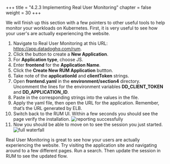 +++
title = "4.2.3 Implementing Real User Monitoring"
chapter = false
weight = 30
+++


We will finish up  this section with a few pointers to other useful tools  to help monitor your workloads on Kubernetes. First, it is very useful to see how your user's are actually experiencing the website. 

1.  Navigate to Real User Monitoring at this URL: https://app.datadoghq.com/rum. 
2.  Click the button to create a **New Application**.
3.  For **Application type**, choose JS.
4.  Enter **frontend** for the **Application Name**.
5.  Click the **Create New RUM Application** buttton. 
6.  Take note of the **applicationId** and **clientToken** strings.
7.  Open **frontend.yaml** in the **environment/section4** directory. Uncomment the lines for the environment variables **DD_CLIENT_TOKEN** and **DD_APPLICATION_ID**.
8.  Paste in the corresponding strings into the values in the file.
9.  Apply the yaml file, then open the URL for the application. Remember, that’s the URL generated by ELB.
10. Switch back to the RUM UI. Within a few seconds you should see the page verify the installation. ![reporting successfully](/images/dd-reporting-successfully.png)
11. Now you should be able to move on to see the session you just started. ![full waterfall](/images/dd-full-waterfall.png)

Real User Monitoring is great to see how your users are actually experiencing the website. Try visiting the application site and navigating around to a few different pages. Run a search. Then update the session in RUM to see the updated flow. 


